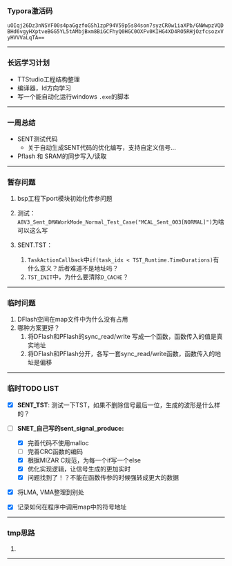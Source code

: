 ### Typora激活码

`uOIqj26Dz3nNSYF00s4paGgzfoGSh1zpP94V59p5s84son7syzCR0w1iaXPb/GNWwpzVQDBHd6vgyHXptveBGG5YL5tAMbjBxm8BiGCFhyQ0HGC0OXFv0KIHG4XD4RO5RHjOzfcsozxVyHVVVaLqTA==`



---



### 长远学习计划
* TTStudio工程结构整理
* 编译器，ld方向学习
* 写一个能自动化运行windows `.exe`的脚本



---



### 一周总结

* SENT测试代码
  * 关于自动生成SENT代码的优化编写，支持自定义信号...
* Pflash 和 SRAM的同步写入/读取



---



### 暂存问题

1. bsp工程下port模块初始化传参问题

2. 测试：`A8V3_Sent_DMAWorkMode_Normal_Test_Case("MCAL_Sent_003[NORMAL]")`为啥可以这么写

3. SENT.TST：
   1. `TaskActionCallback`中`if(task_idx < TST_Runtime.TimeDurations)`有什么意义？后者难道不是地址吗？
   2. `TST_INIT`中，为什么要清除`D_CACHE`？

   

---



### 临时问题
1. DFlash空间在map文件中为什么没有占用
2. 哪种方案更好？
   1. 将DFlash和PFlash的sync_read/write 写成一个函数，函数传入的值是真实地址
   2. 将DFlash和PFlash分开，各写一套sync_read/write函数，函数传入的地址是偏移



---



### 临时TODO LIST

- [x] **SENT_TST**: 测试一下TST，如果不删除信号最后一位，生成的波形是什么样的？
- [ ] **SNET_自己写的sent_signal_produce:** 
  - [x] 完善代码不使用malloc
  - [ ] 完善CRC函数的编码
  - [x] 根据MIZAR C规范，为每一个if写一个else
  - [x] 优化实现逻辑，让信号生成的更加实时
  - [x] 问题找到了！？不能在函数传参的时候强转成更大的数据
- [x] 将LMA, VMA整理到别处
- [x] 记录如何在程序中调用map中的符号地址



---



### tmp思路

1. 



---
